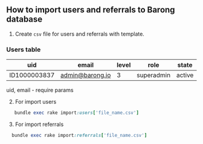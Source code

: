 ## How to import users and referrals to Barong database

1. Create `csv` file for users and referrals with template.

### Users table

  |      uid      | email           | level |    role      |  state  | referral_uid  |
  |---------------|-----------------|-------|--------------|---------|---------------|
  | ID1000003837  | admin@barong.io |   3   | superadmin   | active  | ID1000003828  |

  uid, email - require params

2. For import users
   
```ruby
   bundle exec rake import:users['file_name.csv']
```

3. For import referrals

```ruby
  bundle exec rake import:referrals['file_name.csv']
```